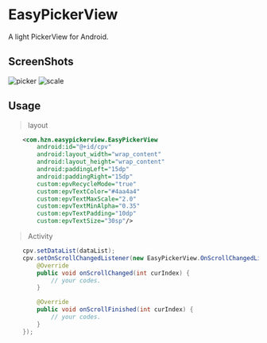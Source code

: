 # EasyPickerView
A light PickerView for Android.

## ScreenShots
![picker](https://github.com/huzenan/EasyPickerView/blob/master/screenshots/picker.gif) 
![scale](https://github.com/huzenan/EasyPickerView/blob/master/screenshots/scale.gif)

## Usage
>layout

```xml
    <com.hzn.easypickerview.EasyPickerView
        android:id="@+id/cpv"
        android:layout_width="wrap_content"
        android:layout_height="wrap_content"
        android:paddingLeft="15dp"
        android:paddingRight="15dp"
        custom:epvRecycleMode="true"
        custom:epvTextColor="#4aa4a4"
        custom:epvTextMaxScale="2.0"
        custom:epvTextMinAlpha="0.35"
        custom:epvTextPadding="10dp"
        custom:epvTextSize="30sp"/>
```
>Activity

```java
    cpv.setDataList(dataList);
    cpv.setOnScrollChangedListener(new EasyPickerView.OnScrollChangedListener() {
        @Override
        public void onScrollChanged(int curIndex) {
            // your codes.
        }

        @Override
        public void onScrollFinished(int curIndex) {
            // your codes.
        }
    });
```

